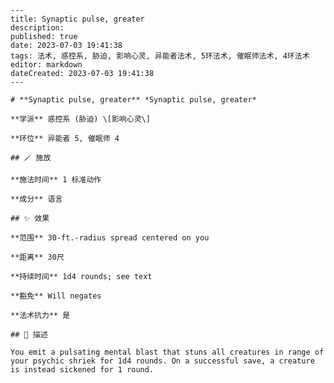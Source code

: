 
    ---
    title: Synaptic pulse, greater
    description: 
    published: true
    date: 2023-07-03 19:41:38
    tags: 法术, 惑控系, 胁迫, 影响心灵, 异能者法术, 5环法术, 催眠师法术, 4环法术
    editor: markdown
    dateCreated: 2023-07-03 19:41:38
    ---

    # **Synaptic pulse, greater** *Synaptic pulse, greater*

    **学派** 惑控系 (胁迫) \[影响心灵\] 

    **环位** 异能者 5, 催眠师 4

    ## 🪄 施放

    **施法时间** 1 标准动作

    **成分** 语言

    ## ✨ 效果  

    **范围** 30-ft.-radius spread centered on you

    **距离** 30尺  

    **持续时间** 1d4 rounds; see text 

    **豁免** Will negates

    **法术抗力** 是

    ## 📖 描述

    You emit a pulsating mental blast that stuns all creatures in range of your psychic shriek for 1d4 rounds. On a successful save, a creature is instead sickened for 1 round.
    